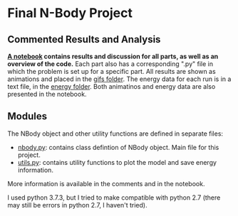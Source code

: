 # Final N-Body Project

## Commented Results and Analysis
**[A notebook](https://github.com/tomvandal/phys512/tree/master/assignments/nbody/nbody.ipynb) contains results and discussion for all parts, as well as an overview of the code.**
Each part also has a corresponding ".py" file in which the problem is set up for a specific part. All results are shown as animations and placed in the [gifs folder](https://github.com/tomvandal/phys512/tree/master/assignments/nbody/gifs). The energy data for each run is in a text file, in the [energy folder](https://github.com/tomvandal/phys512/tree/master/assignments/nbody/energy). Both animatinos and energy data are also presented in the notebook.

## Modules
The NBody object and other utility functions are defined in separate files:
    
- [nbody.py](https://github.com/tomvandal/phys512/tree/master/assignments/nbody/nbody.py): contains class defintion of NBody object. Main file for this project.
- [utils.py](https://github.com/tomvandal/phys512/tree/master/assignments/nbody/utils.py): contains utility functions to plot the model and save energy information.

More information is available in the comments and in the notebook.

I used python 3.7.3, but I tried to make compatible with python 2.7 (there may still be errors in python 2.7, I haven't tried).

